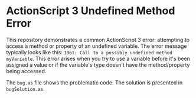 # ActionScript 3 Undefined Method Error

This repository demonstrates a common ActionScript 3 error: attempting to access a method or property of an undefined variable.  The error message typically looks like this: `1061: Call to a possibly undefined method myVariable`.  This error arises when you try to use a variable before it's been assigned a value or if the variable's type doesn't have the method/property being accessed.

The `bug.as` file shows the problematic code. The solution is presented in `bugSolution.as`.
